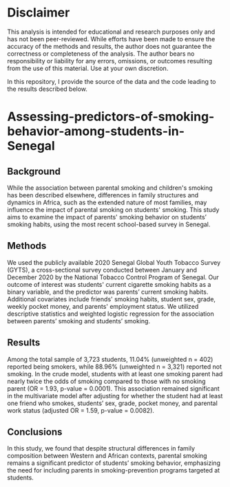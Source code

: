 # Disclaimer
This analysis is intended for educational and research purposes only and has not been peer-reviewed. While efforts have been made to ensure the accuracy of the methods and results, the author does not guarantee the correctness or completeness of the analysis. The author bears no responsibility or liability for any errors, omissions, or outcomes resulting from the use of this material. Use at your own discretion.

In this repository, I provide the source of the data and the code leading to the results described below.

# Assessing-predictors-of-smoking-behavior-among-students-in-Senegal
## Background
While the association between parental smoking and children's smoking has been described elsewhere, differences in family structures and dynamics in Africa, such as the extended nature of most families, may influence the impact of parental smoking on students' smoking. This study aims to examine the impact of parents' smoking behavior on students’ smoking habits, using the most recent school-based survey in Senegal.

## Methods
We used the publicly available 2020 Senegal Global Youth Tobacco Survey (GYTS), a cross-sectional survey conducted between January and December 2020 by the National Tobacco Control Program of Senegal. Our outcome of interest was students' current cigarette smoking habits as a binary variable, and the predictor was parents’ current smoking habits. Additional covariates include friends' smoking habits, student sex, grade, weekly pocket money, and parents' employment status. We utilized descriptive statistics and weighted logistic regression for the association between parents’ smoking and students’ smoking.

## Results
Among the total sample of 3,723 students, 11.04% (unweighted n = 402) reported being smokers, while 88.96% (unweighted n = 3,321) reported not smoking. In the crude model, students with at least one smoking parent had nearly twice the odds of smoking compared to those with no smoking parent (OR = 1.93, p-value = 0.0001). This association remained significant in the multivariate model after adjusting for whether the student had at least one friend who smokes, students’ sex, grade, pocket money, and parental work status (adjusted OR = 1.59, p-value = 0.0082).

## Conclusions
In this study, we found that despite structural differences in family composition between Western and African contexts, parental smoking remains a significant predictor of students’ smoking behavior, emphasizing the need for including parents in smoking-prevention programs targeted at students. 
